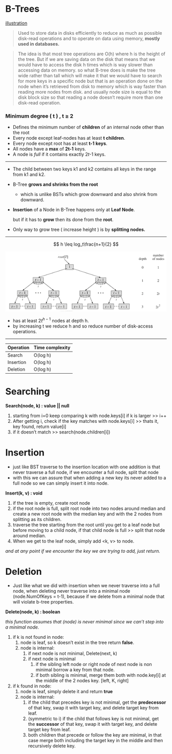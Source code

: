 # B-Trees

[illustration](https://www.baeldung.com/cs/b-tree-data-structure)

> Used to store data in disks efficiently to reduce as much as possible disk-read operations and to operate on data using memory, **mostly used in databases.**
> 

> The idea is that most tree operations are O(h) where h is the height of the tree. But if we are saving data on the disk that means that we would have to access the disk h times which is way slower than accessing data on memory. so what B-tree does is make the tree wide rather than tall which will make it that we would have to search for more keys in a specific node but that is an operation done on the node when it’s retrieved from disk to memory which is way faster than reading more nodes from disk. and usually node size is equal to the disk block size so that reading a node doesn’t require more than one disk-read operation.
> 

### Minimum degree ( t ) , t ≥ 2

- Defines the minimum number of **children** of an internal node other than the root
- Every node except leaf-nodes has at least **t children**.
- Every node except root has at least **t-1** **keys**.
- All nodes have a **max** of **2t-1** keys.
- A node is *full* if it contains exactly 2*t*-1 keys.

---

- The child between two keys k1 and k2 contains all keys in the range from k1 and k2.
- B-Tree **grows and shrinks from the root**
    - which is unlike BSTs which grow downward and also shrink from downward.
- **Insertion** of a Node in B-Tree happens only at **Leaf Node**.
    
    but if it has to **grow** then its done from the **root**.
    
- Only way to grow tree ( increase height ) is by **splitting nodes.**

---

$$
h \leq log_t\frac{n+1}{2}
$$

![Untitled](img/Untitled.png)

- has at least ${2t}^{h-1}$ nodes at depth h.
- by increasing t we reduce h and so reduce number of disk-access operations.

---

| Operation | Time complexity |
| --- | --- |
| Search | O(log h) |
| Insertion | O(log h) |
| Deletion | O(log h) |

# Searching

**Search(node, k) : value || null**

1. starting from i=0 keep comparing k with node.keys[i] if k is larger >> i++
2. After getting i, check if the key matches with node.keys[i] >> thats it, key found, return value[i]
3. if it doesn’t match >> search(node.children[i])

# Insertion

- just like BST traverse to the insertion location with one addition is that never traverse a full node,  if we encounter a full node, split that node
- with this we can assure that when adding a new key its never added to a full node so we can simply insert it into node.

**Insert(k, v) : void**

1. if the tree is empty, create root node
2. if the root node is full, split root node into two nodes around median and create a new root node with the median key and with the 2 nodes from splitting as its children.
3. traverse the tree starting from the root until you get to a leaf node but before moving to a child node, if that child node is full >> split that node around median.
4. When we get to the leaf node, simply add <k, v> to node.

*and at any point if we encounter the key we are trying to add, just return.*

# Deletion

- Just like what we did with insertion  when we never traverse into a full node, when deleting never traverse into a minimal node (node.NumOfKeys = t-1), because if we delete from a minimal node that will violate b-tree properties.

**Delete(node, k) : boolean**

*this function assumes that (node) is never minimal since we can’t step into a minimal node.*

1. if k is not found in node:
    1. node is leaf, so k doesn’t exist in the tree return **false**.
    2. node is internal:
        1. if next node is not minimal, Delete(next, k)
        2. if next node is minimal
            1. if the sibling left node or right node of next node is non minimal borrow a key from that node. 
            2. if both sibling is minimal, merge them both with node.key[i] at the middle of the 2 nodes key.    [left, K, right]
2. if k found in node:
    1. node is leaf, simply delete it and return **true**
    2. node is internal:
        1. if the child that precedes key is not minimal, get the **predecessor** of that key, swap it with target key, and delete target key from leaf.
        2. (symmetric to i) if the child that follows key is not minimal, get the **successor** of that key, swap it with target key, and delete target key from leaf.
        3. both children that precede or follow the key are minimal, in that case merge both including the target key in the middle and then recursively delete                    key.
